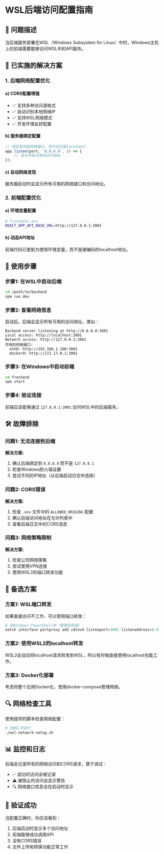 # WSL后端访问配置指南

## 🎯 问题描述
当后端服务部署在WSL（Windows Subsystem for Linux）中时，Windows主机上的前端需要能够访问WSL中的API服务。

## 🔧 已实施的解决方案

### 1. 后端网络配置优化

#### a) CORS配置增强
- ✅ 支持多种访问源格式
- ✅ 自动识别本地网络IP
- ✅ 支持WSL网络模式
- ✅ 开发环境友好配置

#### b) 服务器绑定配置
```javascript
// 绑定到所有网络接口，而不仅仅是localhost
app.listen(port, '0.0.0.0', () => {
    // 显示所有可用的访问地址
});
```

#### c) 自动网络发现
服务器启动时会显示所有可用的网络接口和访问地址。

### 2. 前端配置优化

#### a) 环境变量配置
```bash
# frontend/.env
REACT_APP_API_BASE_URL=http://127.0.0.1:3001
```

#### b) 动态API地址
前端代码已更新为使用环境变量，而不是硬编码的localhost地址。

## 🚀 使用步骤

### 步骤1: 在WSL中启动后端
```bash
cd /path/to/backend
npm run dev
```

### 步骤2: 查看网络信息
启动后，后端会显示所有可用的访问地址，类似：
```
Backend server listening at http://0.0.0.0:3001
Local access: http://localhost:3001
Network access: http://127.0.0.1:3001
可用的网络接口:
  eth0: http://192.168.1.100:3001
  docker0: http://172.17.0.1:3001
```

### 步骤3: 在Windows中启动前端
```bash
cd frontend
npm start
```

### 步骤4: 验证连接
前端应该能够通过 `127.0.0.1:3001` 访问WSL中的后端服务。

## 🛠️ 故障排除

### 问题1: 无法连接到后端
**解决方案:**
1. 确认后端绑定到 `0.0.0.0` 而不是 `127.0.0.1`
2. 检查Windows防火墙设置
3. 尝试不同的IP地址（从后端启动日志中选择）

### 问题2: CORS错误
**解决方案:**
1. 检查 `.env` 文件中的 `ALLOWED_ORIGINS` 配置
2. 确认前端访问地址在允许列表中
3. 查看后端日志中的CORS消息

### 问题3: 网络策略限制
**解决方案:**
1. 检查公司网络策略
2. 尝试使用VPN连接
3. 使用WSL2的端口转发功能

## 📝 备选方案

### 方案1: WSL端口转发
如果直接访问不工作，可以使用端口转发：
```powershell
# 在Windows PowerShell中（管理员权限）
netsh interface portproxy add v4tov4 listenport=3001 listenaddress=0.0.0.0 connectport=3001 connectaddress=WSL_IP
```

### 方案2: 使用WSL2的localhost转发
WSL2会自动将localhost请求转发到WSL，所以有时候直接使用localhost也能工作。

### 方案3: Docker化部署
考虑将整个应用Docker化，使用docker-compose管理网络。

## 🔍 网络检查工具

使用提供的脚本检查网络配置：
```bash
# 在WSL中运行
./wsl-network-setup.sh
```

## 📊 监控和日志

后端会记录所有的网络访问和CORS请求，便于调试：
- ✅ 成功的访问会被记录
- ⚠️ 被阻止的访问会显示警告
- 🔍 网络接口信息会在启动时显示

## 🎉 验证成功

当配置正确时，你应该看到：
1. 后端启动时显示多个访问地址
2. 前端能够成功调用API
3. 没有CORS错误
4. 文件上传和转换功能正常工作
